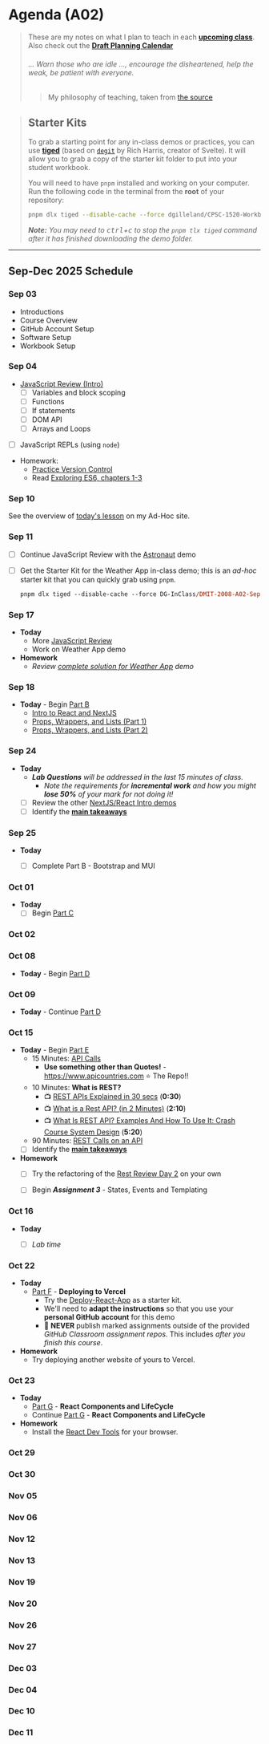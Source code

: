 # Agenda (A02)

> These are my notes on what I plan to teach in each [**upcoming class**](#oct-22). Also check out the [**Draft Planning Calendar**](./Calendar.md)
>
> ###### *... Warn those who are idle ..., encourage the disheartened, help the weak, be patient with everyone.*
>
> > My philosophy of teaching, taken from [the source](https://www.bible.com/bible/111/1TH.5.14.NIV)


> ## Starter Kits
>
> To grab a starting point for any in-class demos or practices, you can use [**tiged**](https://github.com/tiged/tiged) (based on [`degit`](https://github.com/Rich-Harris/degit) by Rich Harris, creator of Svelte). It will allow you to grab a copy of the starter kit folder to put into your student workbook.
> 
> You will need to have `pnpm` installed and working on your computer. Run the following code in the terminal from the **root** of your repository:
>
> ```bash
> pnpm dlx tiged --disable-cache --force dgilleland/CPSC-1520-Workbook/sk/-how-to- ./src/-how-to-
> ```
>
> ***Note:** You may need to <kbd>ctrl</kbd>+<kbd>c</kbd> to stop the `pnpm tlx tiged` command after it has finished downloading the demo folder.*


----

## Sep-Dec 2025 Schedule


### Sep 03


- Introductions
- Course Overview
- GitHub Account Setup
- Software Setup
- Workbook Setup

### Sep 04

- [JavaScript Review (Intro)](https://dmit-2008.github.io/dmit2008/classes/week-1/day-2)
  - [ ] Variables and block scoping
  - [ ] Functions
  - [ ] If statements
  - [ ] DOM API
  - [ ] Arrays and Loops
- [ ] JavaScript REPLs (using `node`)
- Homework:
  - [Practice Version Control](https://dgilleland.github.io/CPSC-1520/tutorials/0011/)
  - Read [Exploring ES6, chapters 1-3](https://exploringjs.com/es6/)


### Sep 10

See the overview of [today's lesson](https://dgilleland.github.io/DMIT-2008/lessons/w02-d1/) on my Ad-Hoc site.


### Sep 11

- [ ] Continue JavaScript Review with the [Astronaut](./src/A/review-astronauts-example-START/README.md) demo
- [ ] Get the Starter Kit for the Weather App in-class demo; this is an *ad-hoc* starter kit that you can quickly grab using `pnpm`.

    ```ps
    pnpm dlx tiged --disable-cache --force DG-InClass/DMIT-2008-A02-Sep-2025/sk/A/weather-app-start ./src/A/weather-app
    ```


### Sep 17

- **Today**
  - More [JavaScript Review](https://dmit-2008.github.io/dmit2008/classes/week-2/day-2)
  - Work on Weather App demo
- **Homework**
  - *Review [complete solution for Weather App](https://dgilleland.github.io/DMIT-2008/lessons/w02-d2/) demo*


### Sep 18

- **Today** - Begin [Part B](./src/B/ReadMe.md)
  - [Intro to React and NextJS](https://dmit-2008.github.io/dmit2008/classes/week-3/day-1)
  - [Props, Wrappers, and Lists (Part 1)](https://dmit-2008.github.io/dmit2008/classes/week-3/day-2)
  - [Props, Wrappers, and Lists (Part 2)](https://dmit-2008.github.io/dmit2008/classes/week-4/day-1)


### Sep 24

- **Today**
  - ***Lab Questions** will be addressed in the last 15 minutes of class.*
    - *Note the requirements for **incremental work** and how you might **lose 50%** of your mark for not doing it!*
  - [ ] Review the other [NextJS/React Intro demos](./src/B/ReadMe.md)
  - [ ] Identify the [**main takeaways**](./src/B/Takeaways.md)

### Sep 25

- **Today**
  - [ ] Complete Part B - Bootstrap and MUI


### Oct 01

- **Today**
  - [ ] Begin [Part C](./src/C/ReadMe.md)

### Oct 02


### Oct 08

- **Today** - Begin [Part D](./src/D/ReadMe.md)


### Oct 09

- **Today** - Continue [Part D](./src/D/ReadMe.md)

### Oct 15


- **Today** - Begin [Part E](./src/E/ReadMe.md)
  - 15 Minutes: [API Calls](./src/E/react-rest-fundamentals-START/README.md)
    - **Use something other than Quotes!** - https://www.apicountries.com ⭐ The Repo!!
  - 10 Minutes: **What is REST?**
    - 📺 [REST APIs Explained in 30 secs](https://youtube.com/shorts/hQUjpbb75eY?si=HQ_pLE1seM5Ry34a) (**0:30**)
    - 📺 [What is a Rest API? (in 2 Minutes)](https://youtu.be/WRsKs-K6iII?si=KmY0EUARM7WsNVsx) (**2:10**)
    - 📺 [What Is REST API? Examples And How To Use It: Crash Course System Design](https://youtu.be/-mN3VyJuCjM?si=mSE4UNsvRJ9p_xTO) (**5:20**)
  - 90 Minutes: [REST Calls on an API](./src/E/react-rest-reviews-app-START/README.md)
  - [ ] Identify the [**main takeaways**](./src/E/Takeaways.md)
- **Homework**
  - [ ] Try the refactoring of the [Rest Review Day 2](./src/E/react-rest-reviews-app-START/README-DAY-2.md) on your own
  - [ ] Begin ***Assignment 3*** - States, Events and Templating


### Oct 16

- **Today**
  - [ ] *Lab time*
  



### Oct 22

- **Today**
  - [Part F](./src/F/ReadMe.md) - **Deploying to Vercel**
    - Try the [Deploy-React-App](https://github.com/dgilleland/Deploy-React-App) as a starter kit.
    - We'll need to **adapt the instructions** so that you use your **personal GitHub account** for this demo
    - 🚨 **NEVER** publish marked assignments outside of the provided *GitHub Classroom assignment repos*. This includes *after you finish this course*.
- **Homework**
  - Try deploying another website of yours to Vercel.

### Oct 23

- **Today**
  - [Part G](./src/G/ReadMe.md) - **React Components and LifeCycle**
  - Continue [Part G](./src/G/ReadMe.md) - **React Components and LifeCycle**
- **Homework**
  - Install the [React Dev Tools](https://react.dev/learn/react-developer-tools) for your browser.

### Oct 29


### Oct 30


### Nov 05


### Nov 06


### Nov 12


### Nov 13


### Nov 19


### Nov 20


### Nov 26


### Nov 27


### Dec 03


### Dec 04


### Dec 10


### Dec 11
